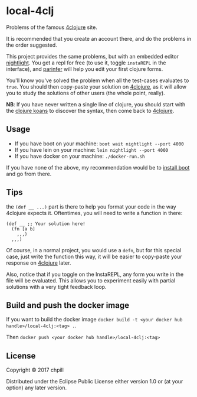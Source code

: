# local-4clj

Problems of the famous [4clojure] site.

[4clojure]: http://4clojure.com

It is recommended that you create an account there, and do the problems in the
order suggested.

This project provides the same problems, but with an embedded
editor [nightlight](https://sekao.net/nightlight/). You get a repl for free (to
use it, toggle `instaREPL` in the interface), and [parinfer] will help you edit
your first clojure forms.

[parinfer]: https://shaunlebron.github.io/parinfer/

You'll know you've solved the problem when all the test-cases evaluates to
`true`. You should then copy-paste your solution on [4clojure], as it will allow
you to study the solutions of other users (the whole point, really).

**NB**: If you have never written a single line of clojure, you should start
with the [clojure koans](https://github.com/functional-koans/clojure-koans) to
discover the syntax, then come back to [4clojure].


## Usage

* If you have boot on your machine: `boot wait nightlight --port 4000`
* If you have lein on your machine: `lein nightlight --port 4000`
* If you have docker on your machine: `./docker-run.sh`

If you have none of the above, my recommendation would be
to [install boot](https://github.com/boot-clj/boot#install) and go from there.

## Tips

the `(def __ ...)` part is there to help you format your code in the way
4clojure expects it. Oftentimes, you will need to write a function in there:

```
(def __ ;; Your solution here!
  (fn [a b]
    ,,,)
  ,,,)
```

Of course, in a normal project, you would use a `defn`, but for this special case, just write the function this way, it will be easier to copy-paste your response on [4clojure] later.

Also, notice that if you toggle on the InstaREPL, any form you write in the file
will be evaluated. This allows you to experiment easily with partial solutions
with a very tight feedback loop.


## Build and push the docker image

If you want to build the docker image `docker build -t <your docker hub
handle>/local-4clj:<tag> .`.

Then `docker push <your docker hub handle>/local-4clj:<tag>`


## License

Copyright © 2017 chpill

Distributed under the Eclipse Public License either version 1.0 or (at
your option) any later version.
